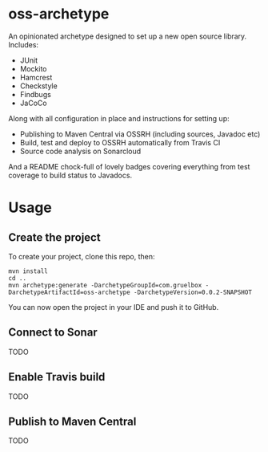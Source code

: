 # oss-archetype
An opinionated archetype designed to set up a new open source library. Includes:

  - JUnit
  - Mockito
  - Hamcrest
  - Checkstyle
  - Findbugs
  - JaCoCo

Along with all configuration in place and instructions for setting up:

  - Publishing to Maven Central via OSSRH (including sources, Javadoc etc)
  - Build, test and deploy to OSSRH automatically from Travis CI
  - Source code analysis on Sonarcloud

And a README chock-full of lovely badges covering everything from test coverage to build status to Javadocs.

# Usage

## Create the project

To create your project, clone this repo, then:

```
mvn install
cd ..
mvn archetype:generate -DarchetypeGroupId=com.gruelbox -DarchetypeArtifactId=oss-archetype -DarchetypeVersion=0.0.2-SNAPSHOT
```

You can now open the project in your IDE and push it to GitHub.

## Connect to Sonar

TODO

## Enable Travis build

TODO

## Publish to Maven Central

TODO
